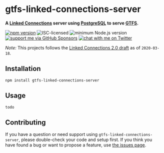 # gtfs-linked-connections-server

**A [Linked Connections](https://linkedconnections.org) server using [PostgreSQL](https://www.postgresql.org) to serve [GTFS](https://gtfs.org/reference/static).**

[![npm version](https://img.shields.io/npm/v/gtfs-linked-connections-server.svg)](https://www.npmjs.com/package/gtfs-linked-connections-server)
![ISC-licensed](https://img.shields.io/github/license/derhuerst/gtfs-linked-connections-server.svg)
![minimum Node.js version](https://img.shields.io/node/v/gtfs-linked-connections-server.svg)
[![support me via GitHub Sponsors](https://img.shields.io/badge/support%20me-donate-fa7664.svg)](https://github.com/sponsors/derhuerst)
[![chat with me on Twitter](https://img.shields.io/badge/chat%20with%20me-on%20Twitter-1da1f2.svg)](https://twitter.com/derhuerst)

*Note:* This projects follows the [Linked Connections 2.0 draft](https://docs.google.com/document/d/1d-1zT-6kkRNEn781VlvojH6ea-EHtwB1-BXT9uOyfTk/edit?ts=5e7fce43) as of `2020-03-18`.


## Installation

```shell
npm install gtfs-linked-connections-server
```


## Usage

```
todo
```


## Contributing

If you have a question or need support using `gtfs-linked-connections-server`, please double-check your code and setup first. If you think you have found a bug or want to propose a feature, use [the issues page](https://github.com/derhuerst/gtfs-linked-connections-server/issues).
